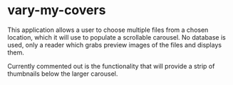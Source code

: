 # vary-my-covers

This application allows a user to choose multiple files from a chosen location, which it will use to populate a scrollable carousel. No database is used,
only a reader which grabs preview images of the files and displays them. 

Currently commented out is the functionality that will provide a strip of thumbnails below the larger carousel. 
